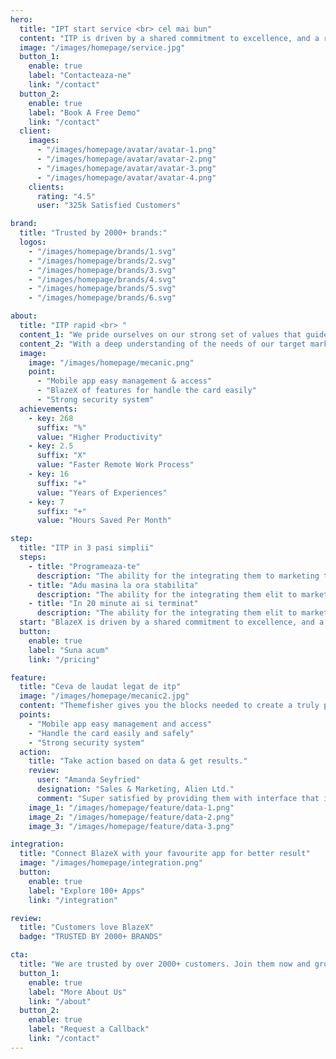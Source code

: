 ```yaml
---
hero:
  title: "IPT start service <br> cel mai bun"
  content: "ITP is driven by a shared commitment to excellence, and a relentless pursuit of customer success."
  image: "/images/homepage/service.jpg"
  button_1:
    enable: true
    label: "Contacteaza-ne"
    link: "/contact"
  button_2:
    enable: true
    label: "Book A Free Demo"
    link: "/contact"
  client:
    images:
      - "/images/homepage/avatar/avatar-1.png"
      - "/images/homepage/avatar/avatar-2.png"
      - "/images/homepage/avatar/avatar-3.png"
      - "/images/homepage/avatar/avatar-4.png"
    clients:
      rating: "4.5"
      user: "325k Satisfied Customers"

brand:
  title: "Trusted by 2000+ brands:"
  logos:
    - "/images/homepage/brands/1.svg"
    - "/images/homepage/brands/2.svg"
    - "/images/homepage/brands/3.svg"
    - "/images/homepage/brands/4.svg"
    - "/images/homepage/brands/5.svg"
    - "/images/homepage/brands/6.svg"

about:
  title: "ITP rapid <br> "
  content_1: "We pride ourselves on our strong set of values that guide our actions and decision-making processes."
  content_2: "With a deep understanding of the needs of our target market, we are committed to developing cutting-edge products and services that exceed expectations."
  image:
    image: "/images/homepage/mecanic.png"
    point:
      - "Mobile app easy management & access"
      - "BlazeX of features for handle the card easily"
      - "Strong security system"
  achievements:
    - key: 268
      suffix: "%"
      value: "Higher Productivity"
    - key: 2.5
      suffix: "X"
      value: "Faster Remote Work Process"
    - key: 16
      suffix: "+"
      value: "Years of Experiences"
    - key: 7
      suffix: "+"
      value: "Hours Saved Per Month"

step:
  title: "ITP in 3 pasi simplii"
  steps:
    - title: "Programeaza-te"
      description: "The ability for the integrating them to marketing team to see all results."
    - title: "Adu masina la ora stabilita"
      description: "The ability for the integrating them elit to marketing team to see all results."
    - title: "In 20 minute ai si terminat"
      description: "The ability for the integrating them elit to marketing team to see all results."
  start: "BlazeX is driven by a shared commitment to excellence, and a relentless pursuit of customer success."
  button:
    enable: true
    label: "Suna acum"
    link: "/pricing"

feature:
  title: "Ceva de laudat legat de itp"
  image: "/images/homepage/mecanic2.jpg"
  content: "Themefisher gives you the blocks needed to create a truly professional website for your SaaS."
  points:
    - "Mobile app easy management and access"
    - "Handle the card easily and safely"
    - "Strong security system"
  action:
    title: "Take action based on data & get results."
    review:
      user: "Amanda Seyfried"
      designation: "Sales & Marketing, Alien Ltd."
      comment: "Super satisfied by providing them with interface that is easy to use and navigate through, ensuring a great & pleasant user experience."
    image_1: "/images/homepage/feature/data-1.png"
    image_2: "/images/homepage/feature/data-2.png"
    image_3: "/images/homepage/feature/data-3.png"

integration:
  title: "Connect BlazeX with your favourite app for better result"
  image: "/images/homepage/integration.png"
  button:
    enable: true
    label: "Explore 100+ Apps"
    link: "/integration"

review:
  title: "Customers love BlazeX"
  badge: "TRUSTED BY 2000+ BRANDS"

cta:
  title: "We are trusted by over 2000+ customers. Join them now and grow your business."
  button_1:
    enable: true
    label: "More About Us"
    link: "/about"
  button_2:
    enable: true
    label: "Request a Callback"
    link: "/contact"
---
```

